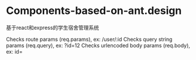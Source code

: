 # Components-based-on-ant.design
基于react和express的学生宿舍管理系统

Checks route params (req.params), ex: /user/:id
Checks query string params (req.query), ex: ?id=12
Checks urlencoded body params (req.body), ex: id=
